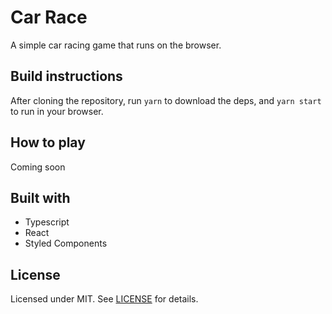 # Car Race
A simple car racing game that runs on the browser.

## Build instructions
After cloning the repository, run `yarn` to download the deps, and `yarn start`
to run in your browser.

## How to play
Coming soon

## Built with
 - Typescript
 - React
 - Styled Components

## License
Licensed under MIT. See [LICENSE](LICENSE) for details.
